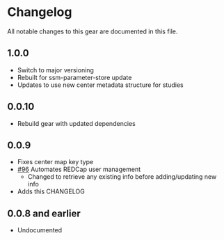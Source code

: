 # Changelog

All notable changes to this gear are documented in this file.

## 1.0.0
* Switch to major versioning
* Rebuilt for ssm-parameter-store update
* Updates to use new center metadata structure for studies
  
## 0.0.10
* Rebuild gear with updated dependencies
  
## 0.0.9

* Fixes center map key type
* [#96](https://github.com/naccdata/flywheel-gear-extensions/pull/96) Automates REDCap user management
	* Changed to retrieve any existing info before adding/updating new info
* Adds this CHANGELOG

## 0.0.8 and earlier

* Undocumented

